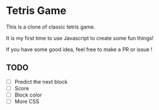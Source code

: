 # Tetris Game
This is a clone of classic tetris game.

It is my first time to use Javascript to create some fun things! 

If you have some good idea, feel free to make a PR or issue !

## TODO
- [ ] Predict the next block
- [ ] Score 
- [ ] Block color 
- [ ] More CSS